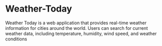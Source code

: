 # Weather-Today
Weather Today is a web application that provides real-time weather information for cities around the world. Users can search for current weather data, including temperature, humidity, wind speed, and weather conditions

